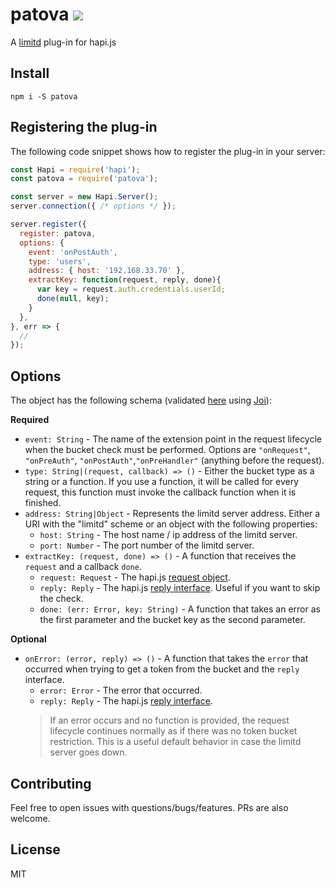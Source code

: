 # patova ![](https://travis-ci.org/dschenkelman/patova.svg?branch=master)
A [limitd](https://github.com/auth0/limitd) plug-in for hapi.js

## Install
```
npm i -S patova
```

## Registering the plug-in
The following code snippet shows how to register the plug-in in your server:
```javascript
const Hapi = require('hapi');
const patova = require('patova');

const server = new Hapi.Server();
server.connection({ /* options */ });

server.register({
  register: patova,
  options: {
    event: 'onPostAuth',
    type: 'users',
    address: { host: '192.168.33.70' },
    extractKey: function(request, reply, done){
      var key = request.auth.credentials.userId;
      done(null, key);
    }
  },
}, err => {
  //
});
```

## Options
The object has the following schema (validated [here](./lib/index.js) using [Joi](https://github.com/hapijs/joi)):

**Required**
* `event: String` - The name of the extension point in the request lifecycle when the bucket check must be performed. Options are `"onRequest"`, `"onPreAuth"`, `"onPostAuth"`,`"onPreHandler"` (anything before the request).
* `type: String|(request, callback) => ()` - Either the bucket type as a string or a function. If you use a function, it will be called for every request, this function must invoke the callback function when it is finished.
* `address: String|Object` - Represents the limitd server address. Either a URI with the "limitd" scheme or an object with the following properties:
  * `host: String` - The host name / ip address of the limitd server.
  * `port: Number` - The port number of the limitd server.
* `extractKey: (request, done) => ()` - A function that receives the `request` and a callback `done`.
  * `request: Request` - The hapi.js [request object](http://hapijs.com/api#request-object).
  * `reply: Reply` - The hapi.js [reply interface](http://hapijs.com/api#reply-interface). Useful if you want to skip the check.
  * `done: (err: Error, key: String)` - A function that takes an error as the first parameter and the bucket key as the second parameter.

**Optional**
* `onError: (error, reply) => ()` - A function that takes the `error` that occurred when trying to get a token from the bucket and the `reply` interface.
  * `error: Error` - The error that occurred.
  * `reply: Reply` - The hapi.js [reply interface](http://hapijs.com/api#reply-interface).
  > If an error occurs and no function is provided, the request lifecycle continues normally as if there was no token bucket restriction. This is a useful default behavior in case the limitd server goes down.

## Contributing
Feel free to open issues with questions/bugs/features. PRs are also welcome.

## License
MIT

